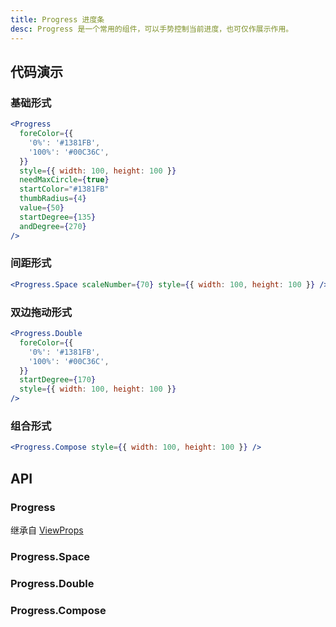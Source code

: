 ```yaml
---
title: Progress 进度条
desc: Progress 是一个常用的组件，可以手势控制当前进度，也可仅作展示作用。
---
```


## 代码演示

### 基础形式

```jsx
<Progress
  foreColor={{
    '0%': '#1381FB',
    '100%': '#00C36C',
  }}
  style={{ width: 100, height: 100 }}
  needMaxCircle={true}
  startColor="#1381FB"
  thumbRadius={4}
  value={50}
  startDegree={135}
  andDegree={270}
/>
```

### 间距形式

```jsx
<Progress.Space scaleNumber={70} style={{ width: 100, height: 100 }} />
```

### 双边拖动形式

```jsx
<Progress.Double
  foreColor={{
    '0%': '#1381FB',
    '100%': '#00C36C',
  }}
  startDegree={170}
  style={{ width: 100, height: 100 }}
/>
```

### 组合形式

```jsx
<Progress.Compose style={{ width: 100, height: 100 }} />
```

## API

### Progress

继承自 [ViewProps](https://reactnative.dev/docs/view#props)

<Props name="ProgressProps"></Props>

### Progress.Space

<Props name="SpaceProps"></Props>

### Progress.Double

<Props name="DoubleProps"></Props>

### Progress.Compose

<Props name="ComposeProps"></Props>
